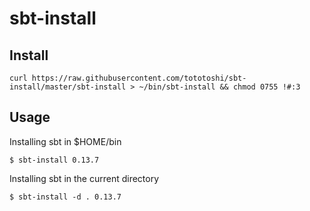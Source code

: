 # sbt-install

## Install

```
curl https://raw.githubusercontent.com/tototoshi/sbt-install/master/sbt-install > ~/bin/sbt-install && chmod 0755 !#:3
```

## Usage

Installing sbt in $HOME/bin
```
$ sbt-install 0.13.7
```

Installing sbt in the current directory
```
$ sbt-install -d . 0.13.7
```

